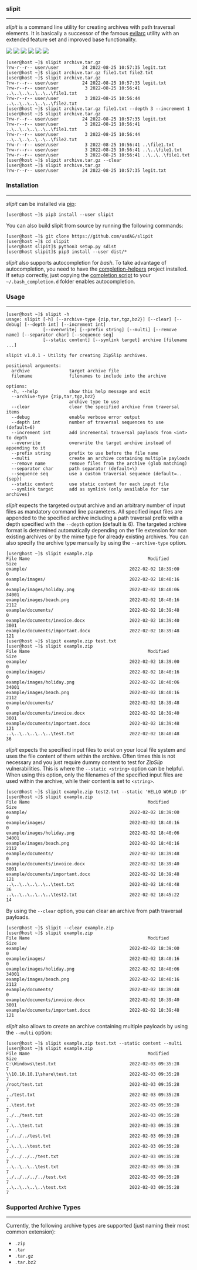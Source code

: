 ### slipit

----

*slipit* is a command line utility for creating archives with path traversal elements.
It is basically a successor of the famous [evilarc](https://github.com/ptoomey3/evilarc)
utility with an extended feature set and improved base functionality.

![](https://github.com/usdAG/slipit/workflows/main%20Python%20CI/badge.svg?branch=main)
![](https://github.com/usdAG/slipit/workflows/develop%20Python%20CI/badge.svg?branch=develop)
[![](https://img.shields.io/badge/version-1.0.1-blue)](https://github.com/usdAG/slipit/releases)
[![](https://img.shields.io/badge/build%20system-pip-blue)](https://pypi.org/project/slipit)
![](https://img.shields.io/badge/python-9%2b-blue)
[![](https://img.shields.io/badge/license-GPL%20v3.0-blue)](https://github.com/usdAG/slipit/blob/main/LICENSE)

```console
[user@host ~]$ slipit archive.tar.gz
?rw-r--r-- user/user         24 2022-08-25 10:57:35 legit.txt
[user@host ~]$ slipit archive.tar.gz file1.txt file2.txt
[user@host ~]$ slipit archive.tar.gz
?rw-r--r-- user/user         24 2022-08-25 10:57:35 legit.txt
?rw-r--r-- user/user          3 2022-08-25 10:56:41 ..\..\..\..\..\..\file1.txt
?rw-r--r-- user/user          3 2022-08-25 10:56:44 ..\..\..\..\..\..\file2.txt
[user@host ~]$ slipit archive.tar.gz file1.txt --depth 3 --increment 1
[user@host ~]$ slipit archive.tar.gz
?rw-r--r-- user/user         24 2022-08-25 10:57:35 legit.txt
?rw-r--r-- user/user          3 2022-08-25 10:56:41 ..\..\..\..\..\..\file1.txt
?rw-r--r-- user/user          3 2022-08-25 10:56:44 ..\..\..\..\..\..\file2.txt
?rw-r--r-- user/user          3 2022-08-25 10:56:41 ..\file1.txt
?rw-r--r-- user/user          3 2022-08-25 10:56:41 ..\..\file1.txt
?rw-r--r-- user/user          3 2022-08-25 10:56:41 ..\..\..\file1.txt
[user@host ~]$ slipit archive.tar.gz --clear
[user@host ~]$ slipit archive.tar.gz
?rw-r--r-- user/user         24 2022-08-25 10:57:35 legit.txt
```

### Installation

----

*slipit* can be installed via [pip](https://pypi.org/project/pip/):

```console
[user@host ~]$ pip3 install --user slipit
```

You can also build slipit from source by running the following commands:

```console
[user@host ~]$ git clone https://github.com/usdAG/slipit
[user@host ~]$ cd slipit
[user@host slipit]$ python3 setup.py sdist
[user@host slipit]$ pip3 install --user dist/*
```

*slipit* also supports autocompletion for *bash*. To take advantage of autocompletion, you need to have the
[completion-helpers](https://github.com/qtc-de/completion-helpers) project installed. If setup correctly, just
copying the [completion script](./resources/bash_completion.d/slipit) to your ``~/.bash_completion.d`` folder enables
autocompletion.


### Usage

----

```console
[user@host ~]$ slipit -h
usage: slipit [-h] [--archive-type {zip,tar,tgz,bz2}] [--clear] [--debug] [--depth int] [--increment int]
              [--overwrite] [--prefix string] [--multi] [--remove name] [--separator char] [--sequence seq]
              [--static content] [--symlink target] archive [filename ...]

slipit v1.0.1 - Utility for creating ZipSlip archives.

positional arguments:
  archive               target archive file
  filename              filenames to include into the archive

options:
  -h, --help            show this help message and exit
  --archive-type {zip,tar,tgz,bz2}
                        archive type to use
  --clear               clear the specified archive from traversal items
  --debug               enable verbose error output
  --depth int           number of traversal sequences to use (default=6)
  --increment int       add incremental traversal payloads from <int> to depth
  --overwrite           overwrite the target archive instead of appending to it
  --prefix string       prefix to use before the file name
  --multi               create an archive containing multiple payloads
  --remove name         remove files from the archive (glob matching)
  --separator char      path separator (default=\)
  --sequence seq        use a custom traversal sequence (default=..{sep})
  --static content      use static content for each input file
  --symlink target      add as symlink (only available for tar archives)
```

*slipit* expects the targeted output archive and an arbitrary number of input files as mandatory command line
parameters. All specified input files are appended to the specified archive including a path traversal prefix
with a depth specified with the `--depth` option (default is 6). The targeted archive format is determined
automatically depending on the file extension for non existing archives or by the mime type for already existing
archives. You can also specify the archive type manually by using the `--archive-type` option.

```console
[user@host ~]$ slipit example.zip 
File Name                                             Modified             Size
example/                                       2022-02-02 18:39:00            0
example/images/                                2022-02-02 18:40:16            0
example/images/holiday.png                     2022-02-02 18:40:06        34001
example/images/beach.png                       2022-02-02 18:40:16         2112
example/documents/                             2022-02-02 18:39:48            0
example/documents/invoice.docx                 2022-02-02 18:39:40         3001
example/documents/important.docx               2022-02-02 18:39:48          121
[user@host ~]$ slipit example.zip test.txt
[user@host ~]$ slipit example.zip 
File Name                                             Modified             Size
example/                                       2022-02-02 18:39:00            0
example/images/                                2022-02-02 18:40:16            0
example/images/holiday.png                     2022-02-02 18:40:06        34001
example/images/beach.png                       2022-02-02 18:40:16         2112
example/documents/                             2022-02-02 18:39:48            0
example/documents/invoice.docx                 2022-02-02 18:39:40         3001
example/documents/important.docx               2022-02-02 18:39:48          121
..\..\..\..\..\..\test.txt                     2022-02-02 18:40:48           36
```

*slipit* expects the specified input files to exist on your local file system and uses the file content of
them within the archive. Often times this is not necessary and you just require dummy content to test for
*ZipSlip* vulnerabilities. This is where the `--static <string>` option can be helpful. When using this option,
only the filenames of the specified input files are used within the archive, while their content is set to `<string>`.

```console
[user@host ~]$ slipit example.zip test2.txt --static 'HELLO WORLD :D'
[user@host ~]$ slipit example.zip 
File Name                                             Modified             Size
example/                                       2022-02-02 18:39:00            0
example/images/                                2022-02-02 18:40:16            0
example/images/holiday.png                     2022-02-02 18:40:06        34001
example/images/beach.png                       2022-02-02 18:40:16         2112
example/documents/                             2022-02-02 18:39:48            0
example/documents/invoice.docx                 2022-02-02 18:39:40         3001
example/documents/important.docx               2022-02-02 18:39:48          121
..\..\..\..\..\..\test.txt                     2022-02-02 18:40:48           36
..\..\..\..\..\..\test2.txt                    2022-02-02 18:45:22           14
```

By using the `--clear` option, you can clear an archive from path traversal payloads.

```console
[user@host ~]$ slipit --clear example.zip 
[user@host ~]$ slipit example.zip 
File Name                                             Modified             Size
example/                                       2022-02-02 18:39:00            0
example/images/                                2022-02-02 18:40:16            0
example/images/holiday.png                     2022-02-02 18:40:06        34001
example/images/beach.png                       2022-02-02 18:40:16         2112
example/documents/                             2022-02-02 18:39:48            0
example/documents/invoice.docx                 2022-02-02 18:39:40         3001
example/documents/important.docx               2022-02-02 18:39:48          121
```

*slipit* also allows to create an archive containing multiple payloads by using the `--multi` option:

```console
[user@host ~]$ slipit example.zip test.txt --static content --multi
[user@host ~]$ slipit example.zip 
File Name                                             Modified             Size
C:\Windows\test.txt                            2022-02-03 09:35:28            7
\\10.10.10.1\share\test.txt                    2022-02-03 09:35:28            7
/root/test.txt                                 2022-02-03 09:35:28            7
../test.txt                                    2022-02-03 09:35:28            7
..\test.txt                                    2022-02-03 09:35:28            7
../../test.txt                                 2022-02-03 09:35:28            7
..\..\test.txt                                 2022-02-03 09:35:28            7
../../../test.txt                              2022-02-03 09:35:28            7
..\..\..\test.txt                              2022-02-03 09:35:28            7
../../../../test.txt                           2022-02-03 09:35:28            7
..\..\..\..\test.txt                           2022-02-03 09:35:28            7
../../../../../test.txt                        2022-02-03 09:35:28            7
..\..\..\..\..\test.txt                        2022-02-03 09:35:28            7
```


### Supported Archive Types

----

Currently, the following archive types are supported (just naming their most common extension):

* `.zip`
* `.tar`
* `.tar.gz`
* `.tar.bz2`
